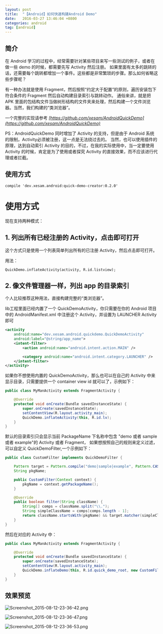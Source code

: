 ```yaml
---
layout: post
title:  "【Android】如何快速构建Android Demo"
date:   2016-03-27 13:46:04 +0800
categories: android
tag: [android]
---
```


## 简介

在 Android 学习的过程中，经常需要针对某些项目来写一些测试的例子，或者在做一些 demo 的时候，都需要先写 Activity 然后注册。
如果里面有太多的跳转的话，还需要每个跳转都增加一个事件。这些都是非常繁琐的步骤。那么如何省略这些步骤呢？

有一种办法就是使用 Fragment，然后按照“约定大于配置”的原则，遍历安装包下符合条件的 Fragment 然后自动构建目录索引与跳转动作。
通俗来讲，就是把 APK 里面的包结构文件当做树形结构的文件夹来处理，然后构建一个文件浏览器。当然，我们构建的“类浏览器”。

一个完整的实现请参考 *[https://github.com/xesam/AndroidQuickDemo](https://github.com/xesam/AndroidQuickDemo)*

PS：AndroidQuickDemo 同时增加了 Activity 的支持，但是由于 Android 系统的限制，Activity必须被注册，这一点是无法绕过去的。
当然，也可以使用插件的原理，达到自动索引 Activity 的目的，不过，在我的实际使用中，当一定要使用 Activity 的时候，肯定是为了使用或者探究 Activity 的直接效果，而不应该进行代理或者拦截。

## 使用方式

    compile 'dev.xesam.android:quick-demo-creator:0.2.0'

# 使用方式

现在支持两种模式：

## 1. 列出所有已经注册的 Activity，点击即可打开
这个方式只是使用一个列表简单列出所有的已注册 Activity，然后点击即可打开。

用法：

    QuickDemo.inflateActivity(activity, R.id.listview);

## 2. 像文件管理器一样，列出 app 的目录索引

个人比较推荐这种用法，直接构建完整的“类浏览器”。

lib工程里面已经内置了一个 QuickDemoActivity，你只需要在你的 Android 项目中的 AndroidManifest.xml 中注册这个 Activity，并设置为 LAUNCHER Activity 即可

```xml
<activity
    android:name="dev.xesam.android.quickdemo.QuickDemoActivity"
    android:label="@string/app_name">
    <intent-filter>
        <action android:name="android.intent.action.MAIN" />

        <category android:name="android.intent.category.LAUNCHER" />
    </intent-filter>
</activity>
```

如果你不想使用内置的 QuickDemoActivity，那么也可以在自己的 Activity 中来显示目录，只需要提供一个 container view id 就可以了，示例如下：

```java
public class MyManActivity extends FragmentActivity {

    @Override
    protected void onCreate(Bundle savedInstanceState) {
        super.onCreate(savedInstanceState);
        setContentView(R.layout.activity_main);
        QuickDemo.inflateActivity(this, R.id.lv);
    }
}

```

默认的目录索引只会显示当前 PackageName 下名称中包含 "demo 或者 sample 或者 example"的 Activity 或者 Fragment，
如果想按照自己的规则来定义过滤，可以自定义 QuickDemoFilter,一个示例如下：

```java
public class CustomFilter implements QuickDemoFilter {

    Pattern target = Pattern.compile("demo|sample|example", Pattern.CASE_INSENSITIVE);
    String pkgName;

    public CustomFilter(Context context) {
        pkgName = context.getPackageName();
    }

    @Override
    public boolean filter(String className) {
        String[] comps = className.split("\\.");
        String simpleClassName = comps[comps.length - 1];
        return className.startsWith(pkgName) && target.matcher(simpleClassName).find() && simpleClassName.indexOf("$") == -1;
    }
}
```

然后在对应的 Activity 中：

```java
public class MyManActivity extends FragmentActivity {

    @Override
    protected void onCreate(Bundle savedInstanceState) {
        super.onCreate(savedInstanceState);
        setContentView(R.layout.activity_main);
        QuickDemo.inflateDemo(this, R.id.quick_demo_root, new CustomFilter(this));
    }
}

```

## 效果预览

![Screenshot_2015-08-12-23-36-42.png](https://github.com/xesam/AndroidQuickDemo/raw/master/Screenshot_2015-08-12-23-36-42.png)

![Screenshot_2015-08-12-23-36-47.png](https://github.com/xesam/AndroidQuickDemo/raw/master/Screenshot_2015-08-12-23-36-47.png)

![Screenshot_2015-08-12-23-36-53.png](https://github.com/xesam/AndroidQuickDemo/blob/master/Screenshot_2015-08-12-23-36-53.png)

